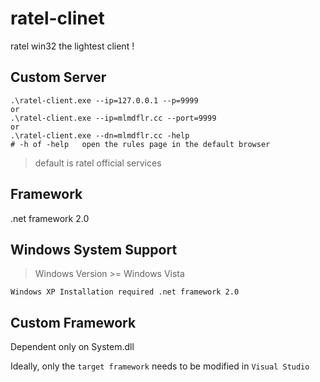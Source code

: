 # ratel-clinet
ratel win32 the lightest client !

## Custom Server
```
.\ratel-client.exe --ip=127.0.0.1 --p=9999
or
.\ratel-client.exe --ip=mlmdflr.cc --port=9999
or
.\ratel-client.exe --dn=mlmdflr.cc -help 
# -h of -help   open the rules page in the default browser
```
>default is ratel official services

## Framework
.net framework 2.0

## Windows System Support
> Windows Version >= Windows Vista

`Windows XP Installation required .net framework 2.0`

## Custom Framework
Dependent only on System.dll

Ideally, only the `target framework` needs to be modified in `Visual Studio`
